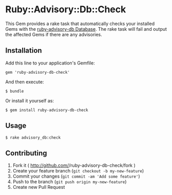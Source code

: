 # Ruby::Advisory::Db::Check

This Gem provides a rake task that automatically checks your installed Gems
with the [ruby-advisory-db Database](https://github.com/rubysec/ruby-advisory-db).
The rake task will fail and output the affected Gems if there are any advisories.

## Installation

Add this line to your application's Gemfile:

    gem 'ruby-advisory-db-check'

And then execute:

    $ bundle

Or install it yourself as:

    $ gem install ruby-advisory-db-check

## Usage

    $ rake advisory_db:check

## Contributing

1. Fork it ( http://github.com/<my-github-username>/ruby-advisory-db-check/fork )
2. Create your feature branch (`git checkout -b my-new-feature`)
3. Commit your changes (`git commit -am 'Add some feature'`)
4. Push to the branch (`git push origin my-new-feature`)
5. Create new Pull Request
